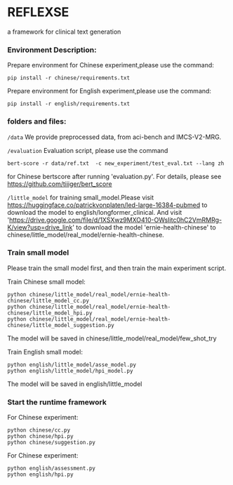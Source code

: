 # REFLEXSE
a framework for clinical text generation
### Environment Description:
Prepare environment for Chinese experiment,please use the command:

    pip install -r chinese/requirements.txt

Prepare environment for English experiment,please use the command:

    pip install -r english/requirements.txt

### folders and files:

`/data` We provide preprocessed data, from aci-bench and IMCS-V2-MRG.

`/evaluation` Evaluation script, please use the command 

    bert-score -r data/ref.txt  -c new_experiment/test_eval.txt --lang zh

for Chinese bertscore after running 'evaluation.py'. For details, please see https://github.com/tiiiger/bert_score

`/little_model` for training small_model.Please visit https://huggingface.co/patrickvonplaten/led-large-16384-pubmed to download the model to english/longformer_clinical. And visit 'https://drive.google.com/file/d/1XSXwz9MXO410-OWsIitc0hC2VmRMRg-K/view?usp=drive_link' to download the model 'ernie-health-chinese' to chinese/little_model/real_model/ernie-health-chinese. 



### Train small model

Please train the small model first, and then train the main experiment script.

Train Chinese small model:

    python chinese/little_model/real_model/ernie-health-chinese/little_model_cc.py
    python chinese/little_model/real_model/ernie-health-chinese/little_model_hpi.py 
    python chinese/little_model/real_model/ernie-health-chinese/little_model_suggestion.py

The model will be saved in chinese/little_model/real_model/few_shot_try

Train English small model:

    python english/little_model/asse_model.py
    python english/little_model/hpi_model.py

The model will be saved in english/little_model

### Start the runtime framework

For Chinese experiment:

    python chinese/cc.py
    python chinese/hpi.py
    python chinese/suggestion.py

For Chinese experiment:

    python english/assessment.py
    python english/hpi.py


